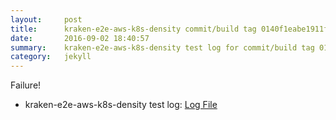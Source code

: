 ```yaml
---
layout:     post
title:      kraken-e2e-aws-k8s-density commit/build tag 0140f1eabe1911f4ca90d22cf266b176387977da
date:       2016-09-02 18:40:57
summary:    kraken-e2e-aws-k8s-density test log for commit/build tag 0140f1eabe1911f4ca90d22cf266b176387977da.
category:   jekyll
---
```


Failure!

- kraken-e2e-aws-k8s-density test log: [Log File](http://s3-us-west-2.amazonaws.com/kraken-e2e-logs/testlet.kubeme.io/kraken-e2e-aws-k8s-density/3/build-log.txt)
